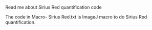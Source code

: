 Read me about Sirius Red quantification code

The code in Macro- Sirius Red.txt
is ImageJ macro to do Sirius Red quantification.


